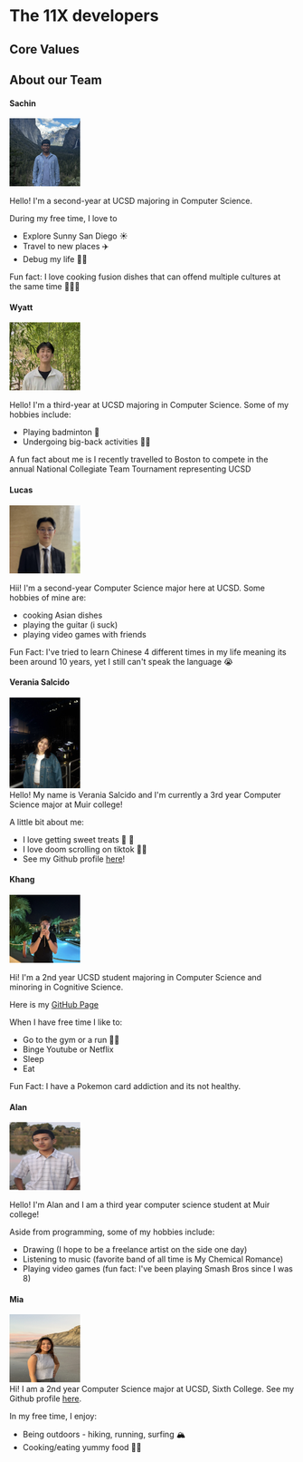 # The 11X developers

## Core Values

## About our Team

#### Sachin
<img src="photos/sachin.jpg" width="125" height="120"><br>

Hello! I'm a second-year at UCSD majoring in Computer Science. 

During my free time, I love to
* Explore Sunny San Diego ☀
* Travel to new places ✈️
* Debug my life 👨‍💻

Fun fact: I love cooking fusion dishes that can offend multiple cultures at the same time 🥘👨‍🍳

#### Wyatt
<img src="photos/headshot.jpg" width="125" height="120"><br>

Hello! I'm a third-year at UCSD majoring in Computer Science. Some of my hobbies include:
* Playing badminton 🏸
* Undergoing big-back activities 🧋🍱
  
A fun fact about me is I recently travelled to Boston to compete in the annual National Collegiate Team Tournament representing UCSD

#### Lucas
 <img src="photos/lucas.jpeg" width="125" height="120"><br>
 
 Hii! I'm a second-year Computer Science major here at UCSD. Some hobbies of mine are:
 * cooking Asian dishes
 * playing the guitar (i suck)
 * playing video games with friends 
   
 Fun Fact: I've tried to learn Chinese 4 different times in my life meaning its been around 10 years, yet I still can't speak the language 😭

#### **Verania Salcido**
 <img src="photos/optimized.jpg" width="125" height="160"><br>
 Hello! My name is Verania Salcido and I'm currently a 3rd year Computer Science major at Muir college! 
 
 A little bit about me:
 - I love getting sweet treats 🍬 🍭
 - I love doom scrolling on tiktok 📱🤳
 -  See my Github profile [here](https://github.com/vesalcido)!


#### Khang
<img src="photos/khang.png" width="125" height="120"><br>

Hi! I'm a 2nd year UCSD student majoring in Computer Science and minoring in Cognitive Science. 

Here is my [GitHub Page](https://github.com/khanggn)

When I have free time I like to:
* Go to the gym or a run 🏃‍♂️
* Binge Youtube or Netflix
* Sleep
* Eat

Fun Fact: I have a Pokemon card addiction and its not healthy.

#### Alan
<img src = "photos/Alan Headshot.png" width="125" height="120"><br>

Hello! I'm Alan and I am a third year computer science student at Muir college! 

Aside from programming, some of my hobbies include: 
- Drawing (I hope to be a freelance artist on the side one day)
- Listening to music (favorite band of all time is My Chemical Romance)
- Playing video games (fun fact: I've been playing Smash Bros since I was 8) 

#### Mia
<img src = "photos/mia.JPG" width="125" height="120"><br>
Hi! I am a 2nd year Computer Science major at UCSD, Sixth College. See my Github profile [here](https://github.com/miachen67).

In my free time, I enjoy:
* Being outdoors - hiking, running, surfing 🏔️
* Cooking/eating yummy food 🥘🍱
